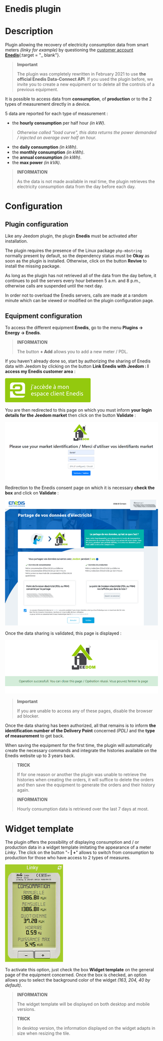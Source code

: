 # Enedis plugin

# Description

Plugin allowing the recovery of electricity consumption data from smart meters *(linky for example)* by questioning the [customer account **Enedis**](https://mon-compte.enedis.fr/auth/XUI/#login/&realm=/enedis&forward=true){:target = "\_ blank"}.

>**Important**
>
>The plugin was completely rewritten in February 2021 to use **the official Enedis Data-Connect API**. If you used the plugin before, we invite you to create a new equipment or to delete all the controls of a previous equipment.

It is possible to access data from **consumption**, of **production** or to the 2 types of measurement directly in a device.

5 data are reported for each type of measurement :
- the **hourly consumption** per half hour *(in kW)*.
>*Otherwise called "load curve", this data returns the power demanded / injected on average over half an hour.*

- the **daily consumption** *(in kWh)*.
- the **monthly consumption** *(in kWh)*.
- the **annual consumption** *(in kWh)*.
- the **max power** *(in kVA)*.

>**INFORMATION**  
>    
>As the data is not made available in real time, the plugin retrieves the electricity consumption data from the day before each day.

# Configuration

## Plugin configuration

Like any Jeedom plugin, the plugin **Enedis** must be activated after installation.

The plugin requires the presence of the Linux package `php-mbstring` normally present by default, so the dependency status must be **Okay** as soon as the plugin is installed. Otherwise, click on the button **Revive** to install the missing package.

As long as the plugin has not retrieved all of the data from the day before, it continues to poll the servers every hour between 5 a.m. and 8 p.m., otherwise calls are suspended until the next day.

In order not to overload the Enedis servers, calls are made at a random minute which can be viewed or modified on the plugin configuration page.

## Equipment configuration

To access the different equipment **Enedis**, go to the menu **Plugins → Energy → Enedis**.

>**INFORMATION**
>    
>The button **+ Add** allows you to add a new meter / PDL.

If you haven't already done so, start by authorizing the sharing of Enedis data with Jeedom by clicking on the button **Link Enedis with Jeedom : I access my Enedis customer area** :      

![Lien espace-client Enedis](./images/link_enedis.png)

You are then redirected to this page on which you must inform **your login details for the Jeedom market** then click on the button **Validate** :      

![Authentification compte Market Jeedom](./images/Auth_Jeedom.png)

Redirection to the Enedis consent page on which it is necessary **check the box** and click on **Validate** :     

![Autorisation Enedis](./images/Auth_Enedis.png)

Once the data sharing is validated, this page is displayed :     

![Succès](./images/Auth_Enedis_success.png)

>**Important**
>    
>If you are unable to access any of these pages, disable the browser ad blocker.

Once the data sharing has been authorized, all that remains is to inform **the identification number of the Delivery Point** concerned *(PDL)* and the **type of measurement** to get back.

When saving the equipment for the first time, the plugin will automatically create the necessary commands and integrate the histories available on the Enedis website up to 3 years back.

>**TRICK**
>
>If for one reason or another the plugin was unable to retrieve the histories when creating the orders, it will suffice to delete the orders and then save the equipment to generate the orders and their history again.

>**INFORMATION**
>
>Hourly consumption data is retrieved over the last 7 days at most.

# Widget template

The plugin offers the possibility of displaying consumption and / or production data in a widget template imitating the appearance of a meter *Linky*. The click on the button "**- \| +**" allows to switch from consumption to production for those who have access to 2 types of measures.

![Widget template](./images/enedis_screenshot1.png)

To activate this option, just check the box **Widget template** on the general page of the equipment concerned. Once the box is checked, an option allows you to select the background color of the widget *(163, 204, 40 by default)*.

>**INFORMATION**
>     
>The widget template will be displayed on both desktop and mobile versions.

>**TRICK**
>     
>In desktop version, the information displayed on the widget adapts in size when resizing the tile.
